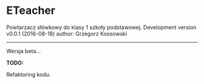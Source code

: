# ETeacher
Powtarzacz słówkowy do klasy 1 szkoły podstawowej.
Development version v0.0.1 (2016-08-18)
author: Grzegorz Kossowski

----
Wersja beta...

**TODO:**

Refaktoring kodu.
